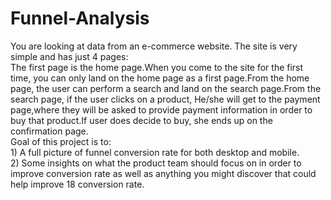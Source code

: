 # Funnel-Analysis
You are looking at data from an e-commerce website. The site is very simple and has just 4 pages: <br /> The first page is the home page.When you come to the site for the first time, you can only land on the home page as a first page.From the home page, the user can perform a search and land on the search page.From the search page, if the user clicks on a product, He/she will get to the payment page,where they will be asked to provide payment information in order to buy that product.If user does decide to buy, she ends up on the confirmation page.<br /> Goal of this project is to:<br /> 1) A full picture of funnel conversion rate for both desktop and mobile.<br />2) Some insights on what the product team should focus on in order to improve conversion rate as well as anything you might discover that could help improve 18 conversion rate. 
